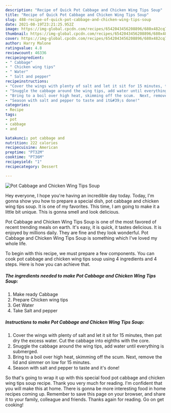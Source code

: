 ```yaml
---
description: "Recipe of Quick Pot Cabbage and Chicken Wing Tips Soup"
title: "Recipe of Quick Pot Cabbage and Chicken Wing Tips Soup"
slug: 488-recipe-of-quick-pot-cabbage-and-chicken-wing-tips-soup
date: 2021-08-19T23:21:25.952Z
image: https://img-global.cpcdn.com/recipes/6542043456208896/680x482cq70/pot-cabbage-and-chicken-wing-tips-soup-recipe-main-photo.jpg
thumbnail: https://img-global.cpcdn.com/recipes/6542043456208896/680x482cq70/pot-cabbage-and-chicken-wing-tips-soup-recipe-main-photo.jpg
cover: https://img-global.cpcdn.com/recipes/6542043456208896/680x482cq70/pot-cabbage-and-chicken-wing-tips-soup-recipe-main-photo.jpg
author: Harry Malone
ratingvalue: 4.8
reviewcount: 46336
recipeingredient:
- " Cabbage"
- " Chicken wing tips"
- " Water"
- " Salt and pepper"
recipeinstructions:
- "Cover the wings with plenty of salt and let it sit for 15 minutes, then pat dry the excess water. Cut the cabbage into eighths with the core."
- "Snuggle the cabbage around the wing tips, add water until everything is submerged."
- "Bring to a boil over high heat, skimming off the scum.  Next, remove the lid and simmer on low for 15 minutes."
- "Season with salt and pepper to taste and it&#39;s done!"
categories:
- Recipe
tags:
- pot
- cabbage
- and

katakunci: pot cabbage and 
nutrition: 222 calories
recipecuisine: American
preptime: "PT32M"
cooktime: "PT36M"
recipeyield: "1"
recipecategory: Dessert

---
```



![Pot Cabbage and Chicken Wing Tips Soup](https://img-global.cpcdn.com/recipes/6542043456208896/680x482cq70/pot-cabbage-and-chicken-wing-tips-soup-recipe-main-photo.jpg)

Hey everyone, I hope you're having an incredible day today. Today, I'm gonna show you how to prepare a special dish, pot cabbage and chicken wing tips soup. It is one of my favorites. This time, I am going to make it a little bit unique. This is gonna smell and look delicious.



Pot Cabbage and Chicken Wing Tips Soup is one of the most favored of recent trending meals on earth. It's easy, it is quick, it tastes delicious. It is enjoyed by millions daily. They are fine and they look wonderful. Pot Cabbage and Chicken Wing Tips Soup is something which I've loved my whole life.


To begin with this recipe, we must prepare a few components. You can cook pot cabbage and chicken wing tips soup using 4 ingredients and 4 steps. Here is how you can achieve that.

<!--inarticleads1-->

##### The ingredients needed to make Pot Cabbage and Chicken Wing Tips Soup:

1. Make ready  Cabbage
1. Prepare  Chicken wing tips
1. Get  Water
1. Take  Salt and pepper




<!--inarticleads2-->

##### Instructions to make Pot Cabbage and Chicken Wing Tips Soup:

1. Cover the wings with plenty of salt and let it sit for 15 minutes, then pat dry the excess water. Cut the cabbage into eighths with the core.
1. Snuggle the cabbage around the wing tips, add water until everything is submerged.
1. Bring to a boil over high heat, skimming off the scum.  Next, remove the lid and simmer on low for 15 minutes.
1. Season with salt and pepper to taste and it&#39;s done!




So that's going to wrap it up with this special food pot cabbage and chicken wing tips soup recipe. Thank you very much for reading. I'm confident that you will make this at home. There is gonna be more interesting food in home recipes coming up. Remember to save this page on your browser, and share it to your family, colleague and friends. Thanks again for reading. Go on get cooking!
